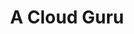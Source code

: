 ---
description: Hundreds of courses, thousands of hands-on labs.
link: https://acloudguru.com
shortname: acloudguru.com-lup
title: A Cloud Guru
---